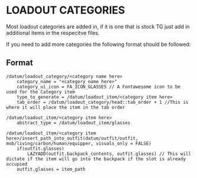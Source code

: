 # LOADOUT CATEGORIES

Most loadout categories are added in, if it is one that is stock TG just add in additional items in the respecitve files.

If you need to add more categories the following format should be followed:

## Format

```DM
/datum/loadout_category/<category name here>
    category_name = "<category name here>"
    category_ui_icon = FA_ICON_GLASSES // A Fontawesome icon to be used for the Category item
    type_to_generate = /datum/loadout_item/<category item here>
    tab_order = /datum/loadout_category/head::tab_order + 1 //This is where it will place the item in the tab order

/datum/loadout_item/<category item here>
    abstract_type = /datum/loadout_item/glasses

/datum/loadout_item/<category item here>/insert_path_into_outfit(datum/outfit/outfit, mob/living/carbon/human/equipper, visuals_only = FALSE)
    if(outfit.glasses)
        LAZYADD(outfit.backpack_contents, outfit.glasses) // This will dictate if the item will go into the backpack if the slot is already occupied
    outfit.glasses = item_path
```
